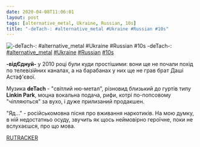 ```yaml
---
date: 2020-04-08T11:06:01
layout: post
tags: [alternative_metal, Ukraine, Russian, 10s]
title: "-deTach-: #alternative_metal #Ukraine #Russian #10s"
---
```

![-deTach-: #alternative_metal #Ukraine #Russian #10s](https://res.cloudinary.com/vast-space-unexplored/image/upload/photos/photo_939_08-04-2020_11-06-01.jpg)
-deTach-: [#alternative_metal](/tags/#alternative_metal) [#Ukraine](/tags/#Ukraine) [#Russian](/tags/#Russian) [#10s](/tags/#10s)

**-відЄднуй-** у 2010 році були куди простішими: вони ще не почали похід по телевізійних каналах, а на барабанах у них ще не грав брат Даші Астаф&#39;євої.

Музика **deTach** - &quot;світлий ню-метал&quot;, різновид близький до гуртів типу **Linkin Park**, моцна вокальна подача, рифи, котрі по-попсовому &quot;чіпляються&quot; за вухо, і дуже прилизаний продакшен.

&quot;Яд...&quot; - російськомовна пісня про вживання наркотиків. На мою думку, в ній недостатньо осуду, звучить як щось неймовірно героїчне, поки не вслухаєшся, про що мова.

[RUTRACKER](https://rutracker.org/forum/viewtopic.php?t=4245152)